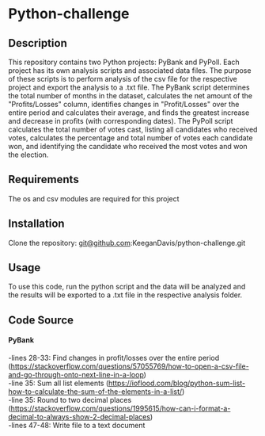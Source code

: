 # Python-challenge
## Description
This repository contains two Python projects: PyBank and PyPoll. Each project has its own analysis scripts and associated data files. The purpose of these scripts is to perform analysis of the csv file for the respective project and export the analysis to a .txt file. The PyBank script determines the total number of months in the dataset, calculates the net amount of the "Profits/Losses" column, identifies changes in "Profit/Losses" over the entire period and calculates their average, and finds the greatest increase and decrease in profits (with corresponding dates). The PyPoll script calculates the total number of votes cast, listing all candidates who received votes, calculates the percentage and total number of votes each candidate won, and identifying the candidate who received the most votes and won the election.
## Requirements
The os and csv modules are required for this project
## Installation
Clone the repository: git@github.com:KeeganDavis/python-challenge.git
## Usage
To use this code, run the python script and the data will be analyzed and the results will be exported to a .txt file in the respective analysis folder. 
## Code Source
#### PyBank
-lines 28-33: Find changes in profit/losses over the entire period (https://stackoverflow.com/questions/57055769/how-to-open-a-csv-file-and-go-through-onto-next-line-in-a-loop) \
-line 35: Sum all list elements (https://ioflood.com/blog/python-sum-list-how-to-calculate-the-sum-of-the-elements-in-a-list/) \
-line 35: Round to two decimal places (https://stackoverflow.com/questions/1995615/how-can-i-format-a-decimal-to-always-show-2-decimal-places) \
-lines 47-48: Write file to a text document
